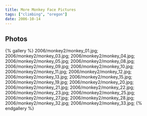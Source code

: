 ```yaml
---
title: More Monkey Face Pictures
tags: ["climbing", "oregon"]
date: 2006-10-14
---
```


## Photos 

{% gallery %} 
2006/monkey2/monkey_01.jpg;
2006/monkey2/monkey_03.jpg;
2006/monkey2/monkey_04.jpg;
2006/monkey2/monkey_05.jpg;
2006/monkey2/monkey_08.jpg;
2006/monkey2/monkey_09.jpg;
2006/monkey2/monkey_10.jpg;
2006/monkey2/monkey_11.jpg;
2006/monkey2/monkey_12.jpg;
2006/monkey2/monkey_13.jpg;
2006/monkey2/monkey_15.jpg;
2006/monkey2/monkey_19.jpg;
2006/monkey2/monkey_20.jpg;
2006/monkey2/monkey_21.jpg;
2006/monkey2/monkey_22.jpg;
2006/monkey2/monkey_23.jpg;
2006/monkey2/monkey_25.jpg;
2006/monkey2/monkey_27.jpg;
2006/monkey2/monkey_28.jpg;
2006/monkey2/monkey_32.jpg;
2006/monkey2/monkey_33.jpg;
{% endgallery %}
